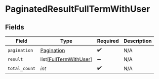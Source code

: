 # PaginatedResultFullTermWithUser


## Fields

| Field                                                             | Type                                                              | Required                                                          | Description                                                       |
| ----------------------------------------------------------------- | ----------------------------------------------------------------- | ----------------------------------------------------------------- | ----------------------------------------------------------------- |
| `pagination`                                                      | [Pagination](../../models/shared/pagination.md)                   | :heavy_check_mark:                                                | N/A                                                               |
| `result`                                                          | list[[FullTermWithUser](../../models/shared/fulltermwithuser.md)] | :heavy_minus_sign:                                                | N/A                                                               |
| `total_count`                                                     | *int*                                                             | :heavy_check_mark:                                                | N/A                                                               |